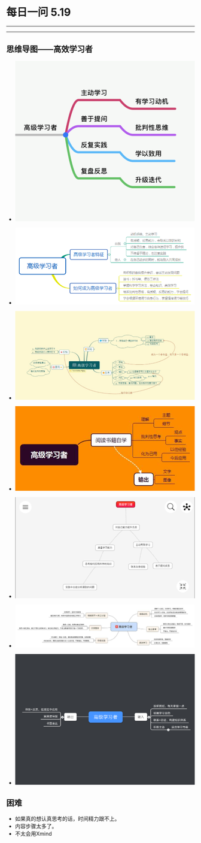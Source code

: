 # 每日一问 5.19

---
<!-- toc -->
---

## 思维导图——高效学习者
- ![](/assets/1.png)

- ![](/assets/2.png)

- ![](/assets/3.jpg)

- ![](/assets/4.jpg)

- ![](/assets/5.png)

- ![](/assets/6.jpg)

- ![](/assets/7.png)

## 困难
- 如果真的想认真思考的话，时间精力跟不上。
- 内容步骤太多了。
- 不太会用Xmind